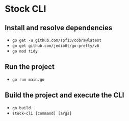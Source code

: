 # Stock CLI

## Install and resolve dependencies

- `go get -u github.com/spf13/cobra@latest`
- `go get github.com/jedib0t/go-pretty/v6`
- `go mod tidy`

## Run the project

- `go run main.go`

## Build the project and execute the CLI

- `go build .`
- `stock-cli [command] [args]`
